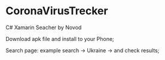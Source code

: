 # CoronaVirusTrecker
 C# Xamarin Seacher by Novod

Download apk file and install to your Phone;

Search page: example search -> Ukraine -> and check results;